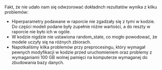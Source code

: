 Fakt, że nie udało nam się odwzorować dokładnch rezultatów wynika z kilku problemów:
- Hiperparametry podawane w raporcie nie zgadzały się z tymi w kodzie. Do części modeli podane były zupełnie różne wartości, a do reszty w raporcie nie było ich w ogóle. 
- W kodzie nigdzie nie ustawiona random_state, co mogło powodować, że modele uczyły się na różnych zbiorach. 
- Napotkaliśmy kilka problemów przy preprocesingu, który wymagał pewnych modyfikacji w kodzie przed uruchomieniem oraz problemy z wymaganiami 100 GB wolnej pamięci na komputerze wymaganej do zbudowania bazy danych.
